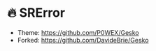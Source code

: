 # 🔥 SRError 

+ Theme: https://github.com/P0WEX/Gesko
+ Forked: https://github.com/DavideBrie/Gesko
